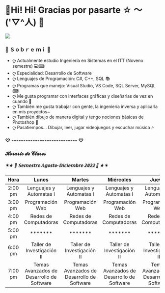 # 🌸Hi! Hi! Gracias por pasarte  ☆ ～('▽^人) 🌸

![](https://i.imgur.com/9rHqiB3.png)

### 💮 Ｓｏｂｒｅ  ｍｉ 💮
- ღ Actualmente estudio Ingeniería en Sistemas en el ITT (Noveno semestre) 💻⌨
- ღ Especialidad: Desarrollo de Software
- ღ Lenguajes de Programación: C#, C++, SQL 📚
- ღ Programas que manejo: Visual Studio, VS Code, SQL Server, MySQL ⌨
- ღ Me gusta programar con interfaces gráficas y diseñarlas de vez en cuando 🎨
- ღ También me gusta trabajar con gente, la ingeniería inversa y aplicarla en mis proyectos~
- ღ También dibujo de manera digital y tengo nociones básicas de Photoshop 📝
- ღ Pasatiempos... Dibujar, leer, jugar videojuegos y escuchar música 🎶

### ♡ ---------------------------- ♡

### 𝓗𝓸𝓻𝓪𝓻𝓲𝓸 𝓭𝓮 𝓒𝓵𝓪𝓼𝓮𝓼
##### ✶★  🎀 𝕊𝕖𝕞𝕖𝕤𝕥𝕣𝕖 𝔸𝕘𝕠𝕤𝕥𝕠-𝔻𝕚𝕔𝕚𝕖𝕞𝕓𝕣𝕖 𝟚𝟘𝟚𝟚 🎀  ★✶

|   Hora  |                   Lunes                   |                   Martes                  |                 Miércoles                 |                   Jueves                  |                  Viernes                  |
|:-------:|:-----------------------------------------:|:-----------------------------------------:|:-----------------------------------------:|:-----------------------------------------:|:-----------------------------------------:|
| 2:00 pm |          Lenguajes y Automatas I          |          Lenguajes y Automatas I          |          Lenguajes y Automatas I          |          Lenguajes y Automatas I          |          Lenguajes y Automatas I          |
| 3:00 pm |              Programación Web             |              Programación Web             |              Programación Web             |              Programación Web             |              Programación Web             |
| 4:00 pm |           Redes de  Computadoras          |           Redes de  Computadoras          |           Redes de  Computadoras          |           Redes de  Computadoras          |           Redes de Computadoras           |
| 5:00 pm |                  *******                  |                  *******                  |                  *******                  |                  *******                  |                  *******                  |
| 6:00 pm |        Taller de  Investigación II        |         Taller de Investigación II        |         Taller de Investigación II        |         Taller de Investigación II        |        Taller de  Investigación II        |
| 7:00 pm | Temas Avanzados de Desarrollo de Software | Temas Avanzados de Desarrollo de Software | Temas Avanzados de Desarrollo de Software | Temas Avanzados de Desarrollo de Software | Temas Avanzados de Desarrollo de Software |
